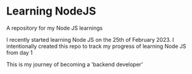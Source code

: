 # Learning NodeJS

A repository for my Node JS learnings

I recently started learning Node JS on the 25th of February 2023. I intentionally created this repo to track my progress of learning Node JS from day 1

This is my journey of becoming a 'backend developer'
